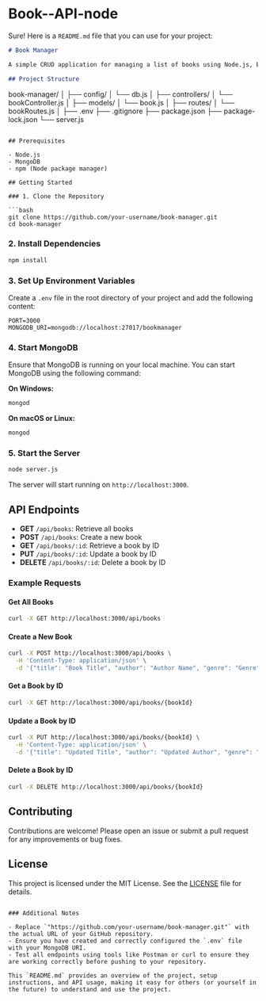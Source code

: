 # Book--API-node
Sure! Here is a `README.md` file that you can use for your project:

```markdown
# Book Manager

A simple CRUD application for managing a list of books using Node.js, Express, and MongoDB.

## Project Structure

```
book-manager/
│
├── config/
│   └── db.js
│
├── controllers/
│   └── bookController.js
│
├── models/
│   └── book.js
│
├── routes/
│   └── bookRoutes.js
│
├── .env
├── .gitignore
├── package.json
├── package-lock.json
└── server.js

```

## Prerequisites

- Node.js
- MongoDB
- npm (Node package manager)

## Getting Started

### 1. Clone the Repository

```bash
git clone https://github.com/your-username/book-manager.git
cd book-manager
```

### 2. Install Dependencies

```bash
npm install
```

### 3. Set Up Environment Variables

Create a `.env` file in the root directory of your project and add the following content:

```env
PORT=3000
MONGODB_URI=mongodb://localhost:27017/bookmanager
```

### 4. Start MongoDB

Ensure that MongoDB is running on your local machine. You can start MongoDB using the following command:

**On Windows:**

```bash
mongod
```

**On macOS or Linux:**

```bash
mongod
```

### 5. Start the Server

```bash
node server.js
```

The server will start running on `http://localhost:3000`.

## API Endpoints

- **GET** `/api/books`: Retrieve all books
- **POST** `/api/books`: Create a new book
- **GET** `/api/books/:id`: Retrieve a book by ID
- **PUT** `/api/books/:id`: Update a book by ID
- **DELETE** `/api/books/:id`: Delete a book by ID

### Example Requests

#### Get All Books

```bash
curl -X GET http://localhost:3000/api/books
```

#### Create a New Book

```bash
curl -X POST http://localhost:3000/api/books \
  -H 'Content-Type: application/json' \
  -d '{"title": "Book Title", "author": "Author Name", "genre": "Genre", "year": 2021}'
```

#### Get a Book by ID

```bash
curl -X GET http://localhost:3000/api/books/{bookId}
```

#### Update a Book by ID

```bash
curl -X PUT http://localhost:3000/api/books/{bookId} \
  -H 'Content-Type: application/json' \
  -d '{"title": "Updated Title", "author": "Updated Author", "genre": "Updated Genre", "year": 2022}'
```

#### Delete a Book by ID

```bash
curl -X DELETE http://localhost:3000/api/books/{bookId}
```

## Contributing

Contributions are welcome! Please open an issue or submit a pull request for any improvements or bug fixes.

## License

This project is licensed under the MIT License. See the [LICENSE](LICENSE) file for details.

```

### Additional Notes

- Replace `"https://github.com/your-username/book-manager.git"` with the actual URL of your GitHub repository.
- Ensure you have created and correctly configured the `.env` file with your MongoDB URI.
- Test all endpoints using tools like Postman or curl to ensure they are working correctly before pushing to your repository.

This `README.md` provides an overview of the project, setup instructions, and API usage, making it easy for others (or yourself in the future) to understand and use the project.
